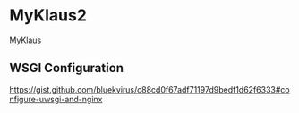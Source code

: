 # MyKlaus2
MyKlaus

## WSGI Configuration
https://gist.github.com/bluekvirus/c88cd0f67adf71197d9bedf1d62f6333#configure-uwsgi-and-nginx